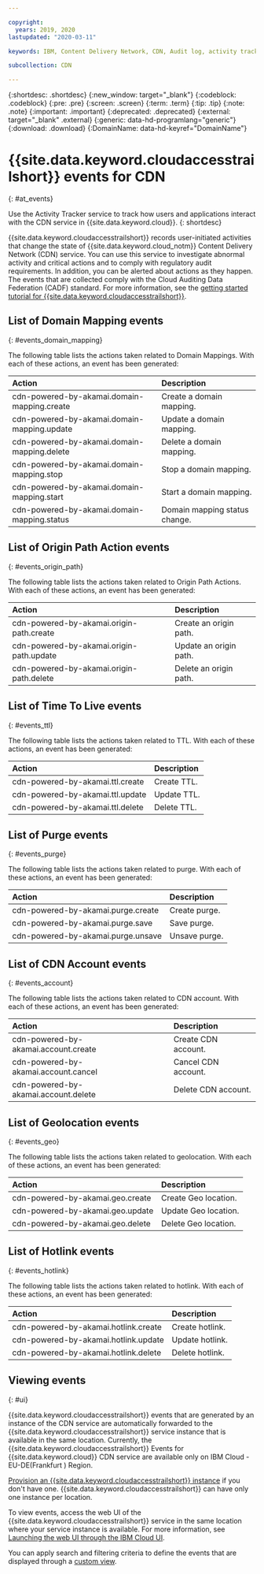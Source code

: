 ```yaml
---

copyright:
  years: 2019, 2020
lastupdated: "2020-03-11"

keywords: IBM, Content Delivery Network, CDN, Audit log, activity tracker, LogDNA, event

subcollection: CDN

---
```


{:shortdesc: .shortdesc}
{:new_window: target="_blank"}
{:codeblock: .codeblock}
{:pre: .pre}
{:screen: .screen}
{:term: .term}
{:tip: .tip}
{:note: .note}
{:important: .important}
{:deprecated: .deprecated}
{:external: target="_blank" .external}
{:generic: data-hd-programlang="generic"}
{:download: .download}
{:DomainName: data-hd-keyref="DomainName"}

# {{site.data.keyword.cloudaccesstrailshort}} events for CDN
{: #at_events}

Use the Activity Tracker service to track how users and applications interact with the CDN service in {{site.data.keyword.cloud}}.
{: shortdesc}

{{site.data.keyword.cloudaccesstrailshort}} records user-initiated activities that change the state of {{site.data.keyword.cloud_notm}} Content Delivery Network (CDN) service. You can use this service to investigate abnormal activity and critical actions and to comply with regulatory audit requirements. In addition, you can be alerted about actions as they happen. The events that are collected comply with the Cloud Auditing Data Federation (CADF) standard. For more information, see the [getting started tutorial for {{site.data.keyword.cloudaccesstrailshort}}](/docs/Activity-Tracker-with-LogDNA?topic=Activity-Tracker-with-LogDNA-getting-started).

## List of Domain Mapping events
{: #events_domain_mapping}

The following table lists the actions taken related to Domain Mappings. With each of these actions, an event has been generated:

| Action                                              | Description                                            | 
|:-----------------------------------------------|:----------------------------------------------------|
| cdn-powered-by-akamai.domain-mapping.create | Create a domain mapping.     | 
| cdn-powered-by-akamai.domain-mapping.update | Update a domain mapping.     | 
| cdn-powered-by-akamai.domain-mapping.delete | Delete a domain mapping.     | 
| cdn-powered-by-akamai.domain-mapping.stop | Stop a domain mapping.     | 
| cdn-powered-by-akamai.domain-mapping.start | Start a domain mapping.     | 
| cdn-powered-by-akamai.domain-mapping.status | Domain mapping status change.     | 

## List of Origin Path Action events
{: #events_origin_path}

The following table lists the actions taken related to Origin Path Actions. With each of these actions, an event has been generated:

| Action                                              | Description                                            | 
|:-----------------------------------------------|:----------------------------------------------------|
| cdn-powered-by-akamai.origin-path.create | Create an origin path.     | 
| cdn-powered-by-akamai.origin-path.update | Update an origin path.     | 
| cdn-powered-by-akamai.origin-path.delete | Delete an origin path.     | 

## List of Time To Live events
{: #events_ttl}

The following table lists the actions taken related to TTL. With each of these actions, an event has been generated:

| Action                                              | Description                                            | 
|:-----------------------------------------------|:----------------------------------------------------|
| cdn-powered-by-akamai.ttl.create | Create TTL.     | 
| cdn-powered-by-akamai.ttl.update | Update TTL.     | 
| cdn-powered-by-akamai.ttl.delete | Delete TTL.     | 

## List of Purge events
{: #events_purge}

The following table lists the actions taken related to purge. With each of these actions, an event has been generated:

| Action                                              | Description                                            | 
|:-----------------------------------------------|:----------------------------------------------------|
| cdn-powered-by-akamai.purge.create | Create purge.     | 
| cdn-powered-by-akamai.purge.save | Save purge.     | 
| cdn-powered-by-akamai.purge.unsave | Unsave purge.     | 

## List of CDN Account events
{: #events_account}

The following table lists the actions taken related to CDN account. With each of these actions, an event has been generated:

| Action                                              | Description                                            | 
|:-----------------------------------------------|:----------------------------------------------------|
| cdn-powered-by-akamai.account.create | Create CDN account.     | 
| cdn-powered-by-akamai.account.cancel | Cancel CDN account.     | 
| cdn-powered-by-akamai.account.delete | Delete CDN account.     | 

## List of Geolocation events
{: #events_geo}

The following table lists the actions taken related to geolocation. With each of these actions, an event has been generated:

| Action                                              | Description                                            | 
|:-----------------------------------------------|:----------------------------------------------------|
| cdn-powered-by-akamai.geo.create | Create Geo location.     | 
| cdn-powered-by-akamai.geo.update | Update Geo location.     | 
| cdn-powered-by-akamai.geo.delete | Delete Geo location.     | 

## List of Hotlink events
{: #events_hotlink}

The following table lists the actions taken related to hotlink. With each of these actions, an event has been generated:

| Action                                              | Description                                            | 
|:-----------------------------------------------|:----------------------------------------------------|
| cdn-powered-by-akamai.hotlink.create | Create hotlink.     | 
| cdn-powered-by-akamai.hotlink.update | Update hotlink.     | 
| cdn-powered-by-akamai.hotlink.delete | Delete hotlink.     | 


## Viewing events
{: #ui}

{{site.data.keyword.cloudaccesstrailshort}} events that are generated by an instance of the CDN service are automatically forwarded to the {{site.data.keyword.cloudaccesstrailshort}} service instance that is available in the same location. Currently, the {{site.data.keyword.cloudaccesstrailshort}} Events for {{site.data.keyword.cloud}} CDN service are available only on IBM Cloud - EU-DE(Frankfurt ) Region.

[Provision an {{site.data.keyword.cloudaccesstrailshort}} instance](/docs/Activity-Tracker-with-LogDNA?topic=Activity-Tracker-with-LogDNA-provision) if you don't have one. {{site.data.keyword.cloudaccesstrailshort}} can have only one instance per location.

To view events, access the web UI of the {{site.data.keyword.cloudaccesstrailshort}} service in the same location where your service instance is available. For more information, see [Launching the web UI through the IBM Cloud UI](/docs/Activity-Tracker-with-LogDNA?topic=Activity-Tracker-with-LogDNA-launch#launch_step2).

You can apply search and filtering criteria to define the events that are displayed through a [custom view](/docs/Activity-Tracker-with-LogDNA?topic=Activity-Tracker-with-LogDNA-views).
